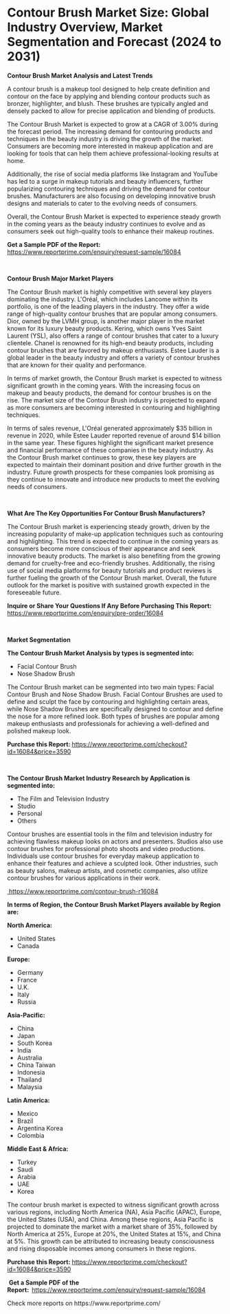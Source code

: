<p><h1>Contour Brush Market Size: Global Industry Overview, Market Segmentation and Forecast (2024 to 2031)</h1></p><p><strong>Contour Brush Market Analysis and Latest Trends</strong></p>
<p><p>A contour brush is a makeup tool designed to help create definition and contour on the face by applying and blending contour products such as bronzer, highlighter, and blush. These brushes are typically angled and densely packed to allow for precise application and blending of products.</p><p>The Contour Brush Market is expected to grow at a CAGR of 3.00% during the forecast period. The increasing demand for contouring products and techniques in the beauty industry is driving the growth of the market. Consumers are becoming more interested in makeup application and are looking for tools that can help them achieve professional-looking results at home.</p><p>Additionally, the rise of social media platforms like Instagram and YouTube has led to a surge in makeup tutorials and beauty influencers, further popularizing contouring techniques and driving the demand for contour brushes. Manufacturers are also focusing on developing innovative brush designs and materials to cater to the evolving needs of consumers.</p><p>Overall, the Contour Brush Market is expected to experience steady growth in the coming years as the beauty industry continues to evolve and as consumers seek out high-quality tools to enhance their makeup routines.</p></p>
<p><strong>Get a Sample PDF of the Report:&nbsp;</strong> <a href="https://www.reportprime.com/enquiry/request-sample/16084">https://www.reportprime.com/enquiry/request-sample/16084</a></p>
<p>&nbsp;</p>
<p><strong>Contour Brush Major Market Players</strong></p>
<p><p>The Contour Brush market is highly competitive with several key players dominating the industry. L'Oréal, which includes Lancome within its portfolio, is one of the leading players in the industry. They offer a wide range of high-quality contour brushes that are popular among consumers. Dior, owned by the LVMH group, is another major player in the market known for its luxury beauty products. Kering, which owns Yves Saint Laurent (YSL), also offers a range of contour brushes that cater to a luxury clientele. Chanel is renowned for its high-end beauty products, including contour brushes that are favored by makeup enthusiasts. Estee Lauder is a global leader in the beauty industry and offers a variety of contour brushes that are known for their quality and performance. </p><p>In terms of market growth, the Contour Brush market is expected to witness significant growth in the coming years. With the increasing focus on makeup and beauty products, the demand for contour brushes is on the rise. The market size of the Contour Brush industry is projected to expand as more consumers are becoming interested in contouring and highlighting techniques.</p><p>In terms of sales revenue, L'Oréal generated approximately $35 billion in revenue in 2020, while Estee Lauder reported revenue of around $14 billion in the same year. These figures highlight the significant market presence and financial performance of these companies in the beauty industry. As the Contour Brush market continues to grow, these key players are expected to maintain their dominant position and drive further growth in the industry. Future growth prospects for these companies look promising as they continue to innovate and introduce new products to meet the evolving needs of consumers.</p></p>
<p>&nbsp;</p>
<p><strong>What Are The Key Opportunities For Contour Brush Manufacturers?</strong></p>
<p><p>The Contour Brush market is experiencing steady growth, driven by the increasing popularity of make-up application techniques such as contouring and highlighting. This trend is expected to continue in the coming years as consumers become more conscious of their appearance and seek innovative beauty products. The market is also benefiting from the growing demand for cruelty-free and eco-friendly brushes. Additionally, the rising use of social media platforms for beauty tutorials and product reviews is further fueling the growth of the Contour Brush market. Overall, the future outlook for the market is positive with sustained growth expected in the foreseeable future.</p></p>
<p><strong>Inquire or Share Your Questions If Any Before Purchasing This Report:</strong> <a href="https://www.reportprime.com/enquiry/pre-order/16084">https://www.reportprime.com/enquiry/pre-order/16084</a></p>
<p>&nbsp;</p>
<p><strong>Market Segmentation</strong></p>
<p><strong>The Contour Brush Market Analysis by types is segmented into:</strong></p>
<p><ul><li>Facial Contour Brush</li><li>Nose Shadow Brush</li></ul></p>
<p><p>The Contour Brush market can be segmented into two main types: Facial Contour Brush and Nose Shadow Brush. Facial Contour Brushes are used to define and sculpt the face by contouring and highlighting certain areas, while Nose Shadow Brushes are specifically designed to contour and define the nose for a more refined look. Both types of brushes are popular among makeup enthusiasts and professionals for achieving a well-defined and polished makeup look.</p></p>
<p><strong>Purchase this Report:&nbsp;</strong><a href="https://www.reportprime.com/checkout?id=16084&price=3590">https://www.reportprime.com/checkout?id=16084&price=3590</a></p>
<p>&nbsp;</p>
<p><strong>The Contour Brush Market Industry Research by Application is segmented into:</strong></p>
<p><ul><li>The Film and Television Industry</li><li>Studio</li><li>Personal</li><li>Others</li></ul></p>
<p><p>Contour brushes are essential tools in the film and television industry for achieving flawless makeup looks on actors and presenters. Studios also use contour brushes for professional photo shoots and video productions. Individuals use contour brushes for everyday makeup application to enhance their features and achieve a sculpted look. Other industries, such as beauty salons, makeup artists, and cosmetic companies, also utilize contour brushes for various applications in their work.</p></p>
<p><a href="https://www.reportprime.com/contour-brush-r16084">&nbsp;https://www.reportprime.com/contour-brush-r16084</a></p>
<p><strong>In terms of Region, the Contour Brush Market Players available by Region are:</strong></p>
<p>
    <p> <strong> North America: </strong>
        <ul>
            <li>United States</li>
            <li>Canada</li>
        </ul>
        </p> 
    <p> <strong> Europe: </strong>
        <ul>
            <li>Germany</li>
            <li>France</li>
            <li>U.K.</li>
            <li>Italy</li>
            <li>Russia</li>
        </ul>
        </p> 
    <p> <strong> Asia-Pacific: </strong>
        <ul>
            <li>China</li>
            <li>Japan</li>
            <li>South Korea</li>
            <li>India</li>
            <li>Australia</li>
            <li>China Taiwan</li>
            <li>Indonesia</li>
            <li>Thailand</li>
            <li>Malaysia</li>
        </ul>
        </p> 
    <p> <strong> Latin America: </strong>
        <ul>
            <li>Mexico</li>
            <li>Brazil</li>
            <li>Argentina Korea</li>
            <li>Colombia</li>
        </ul>
        </p> 
    <p> <strong> Middle East & Africa: </strong>
        <ul>
            <li>Turkey</li>
            <li>Saudi</li>
            <li>Arabia</li>
            <li>UAE</li>
            <li>Korea</li>
        </ul>
    </p>
    </p>
<p><p>The contour brush market is expected to witness significant growth across various regions, including North America (NA), Asia Pacific (APAC), Europe, the United States (USA), and China. Among these regions, Asia Pacific is projected to dominate the market with a market share of 35%, followed by North America at 25%, Europe at 20%, the United States at 15%, and China at 5%. This growth can be attributed to increasing beauty consciousness and rising disposable incomes among consumers in these regions.</p></p>
<p><strong>Purchase this Report: </strong><a href="https://www.reportprime.com/checkout?id=16084&price=3590">https://www.reportprime.com/checkout?id=16084&price=3590</a></p>
<p>&nbsp;<strong>Get a Sample PDF of the Report:&nbsp;&nbsp;</strong><a href="https://www.reportprime.com/enquiry/request-sample/16084">https://www.reportprime.com/enquiry/request-sample/16084</a></p>
<p><strong></strong></p>
<p>Check more reports on https://www.reportprime.com/</p>